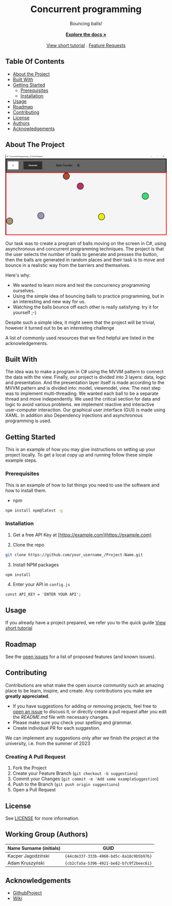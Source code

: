 <br/>
<p align="center">
  <h1 align="center">Concurrent programming</h1>
  <p align="center">
    Bouncing balls!
  <br/>
  <br/>
  <a href="https://github.com/GoldenKacper/Concurrent-Programming"><strong>Explore the docs »</strong></a>
  <br/>
  <br/>
  <a href="https://raw.githubusercontent.com/GoldenKacper/Concurrent-Programming/main/videos/tutorial.mp4">View short tutorial</a>
  .
  <a href="https://github.com/GoldenKacper/Concurrent-Programming/tree/main/featureRequest">Feature Requests</a>
  </p>
</p> 

## Table Of Contents

* [About the Project](#about-the-project)
* [Built With](#built-with)
* [Getting Started](#getting-started)
  * [Prerequisites](#prerequisites)
  * [Installation](#installation)
* [Usage](#usage)
* [Roadmap](#roadmap)
* [Contributing](#contributing)
* [License](#license)
* [Authors](#working-group-authors)
* [Acknowledgements](#acknowledgements)

## About The Project

![Screen Shot](images/image_1.png)

Our task was to create a program of balls moving on the screen in C#, using asynchronous and concurrent programming techniques.
The project is that the user selects the number of balls to generate and presses the button, then the balls are generated in random places and their task is to move and bounce in a realistic way from the barriers and themselves.

Here's why:

* We wanted to learn more and test the concurrency programming ourselves.
* Using the simple idea of bouncing balls to practice programming, but in an interesting and new way for us.
* Watching the balls bounce off each other is really satisfying: try it for yourself ;-)

Despite such a simple idea, it might seem that the project will be trivial, however it turned out to be an interesting challenge

A list of commonly used resources that we find helpful are listed in the acknowledgements.

## Built With

The idea was to make a program in C# using the MVVM pattern to connect the data with the view. Finally, our project is divided into 3 layers: data, logic and presentation. And the presentation layer itself is made according to the MVVM pattern and is divided into: model, viewmodel, view. The next step was to implement multi-threading. We wanted each ball to be a separate thread and move independently. We used the critical section for data and logic to avoid various problems. we implement reactive and interactive user-computer interaction. Our graphical user interface (GUI) is made using XAML. In addition also Dependency Injections and asynchronous programming is used.

## Getting Started

This is an example of how you may give instructions on setting up your project locally.
To get a local copy up and running follow these simple example steps.

### Prerequisites

This is an example of how to list things you need to use the software and how to install them.

* npm

```sh
npm install npm@latest -g
```

### Installation

1. Get a free API Key at [https://example.com](https://example.com)

2. Clone the repo

```sh
git clone https://github.com/your_username_/Project-Name.git
```

3. Install NPM packages

```sh
npm install
```

4. Enter your API in `config.js`

```JS
const API_KEY = 'ENTER YOUR API';
```

## Usage

If you already have a project prepared, we refer you to the quick guide
<a href="https://raw.githubusercontent.com/GoldenKacper/Concurrent-Programming/main/videos/tutorial.mp4">View short tutorial</a>


## Roadmap

See the [open issues](https://github.com/GoldenKacper/Concurrent-Programming/issues) for a list of proposed features (and known issues).

## Contributing

Contributions are what make the open source community such an amazing place to be learn, inspire, and create. Any contributions you make are **greatly appreciated**.
* If you have suggestions for adding or removing projects, feel free to [open an issue](https://github.com/GoldenKacper/Concurrent-Programming/issues/new) to discuss it, or directly create a pull request after you edit the *README.md* file with necessary changes.
* Please make sure you check your spelling and grammar.
* Create individual PR for each suggestion.

We can implement any suggestions only after we finish the project at the university, i.e. from the summer of 2023

### Creating A Pull Request

1. Fork the Project
2. Create your Feature Branch (`git checkout -b suggestions`)
3. Commit your Changes (`git commit -m 'Add some exampleSuggestion`)
4. Push to the Branch (`git push origin suggestions`)
5. Open a Pull Request

## License

See [LICENSE](https://github.com/GoldenKacper/Concurrent-Programming/blob/main/LICENSE.md) for more information.

## Working Group (Authors)

| Name Surname (initials) | GUID                                     |
| ----------------------- | ---------------------------------------- |
| Kacper Jagodziński      | `{44cde337-333b-4960-bd5c-8a18c9b5b97b}` |
| Adam Kruszyński         | `{cb2cfa5a-5396-4921-be82-b7c9f2beec61}` |

## Acknowledgements

* [GithubProject](https://github.com/mpostol/TP)
* [Wiki](https://en.wikipedia.org/wiki/Elastic_collision)
